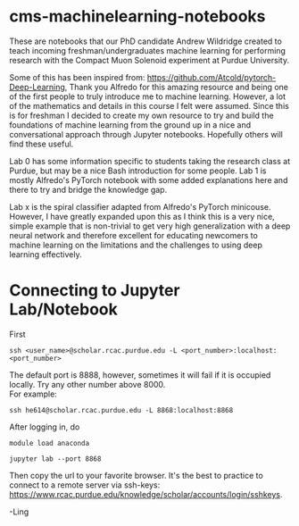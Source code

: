 # cms-machinelearning-notebooks
These are notebooks that our PhD candidate Andrew Wildridge created to teach incoming freshman/undergraduates machine learning for performing research with the Compact Muon Solenoid experiment at Purdue University. 

Some of this has been inspired from: https://github.com/Atcold/pytorch-Deep-Learning, Thank you Alfredo for this amazing resource and being one of the first people to truly introduce me to machine learning. However, a lot of the mathematics and details in this course I felt were assumed. Since this is for freshman I decided to create my own resource to try and build the foundations of machine learning from the ground up in a nice and conversational approach through Jupyter notebooks. Hopefully others will find these useful.

Lab 0 has some information specific to students taking the research class at Purdue, but may be a nice Bash introduction for some people. 
Lab 1 is mostly Alfredo's PyTorch notebook with some added explanations here and there to try and bridge the knowledge gap.

Lab x is the spiral classifier adapted from Alfredo's PyTorch minicouse. However, I have greatly expanded upon this as I think this is a very nice, simple example that is non-trivial to get very high generalization with a deep neural network and therefore excellent for educating newcomers to machine learning on the limitations and the challenges to using deep learning effectively.

# Connecting to Jupyter Lab/Notebook
First <br>
```
ssh <user_name>@scholar.rcac.purdue.edu -L <port_number>:localhost:<port_number>
```
The default port is 8888, however, sometimes it will fail if it is occupied locally. Try any other number above 8000. <br>
For example:
```
ssh he614@scholar.rcac.purdue.edu -L 8868:localhost:8868
```

After logging in, do <br>
```
module load anaconda
```
```
jupyter lab --port 8868
```
Then copy the url to your favorite browser. It's the best to practice to connect to a remote server via ssh-keys: https://www.rcac.purdue.edu/knowledge/scholar/accounts/login/sshkeys. <br>

-Ling 
